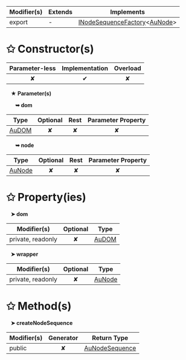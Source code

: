 | Modifier(s)                            | Extends                      | Implements                                    |
|----------------------------------------|------------------------------|-----------------------------------------------|
| export | - | [INodeSequenceFactory](/runtime/interface/dom/inodesequencefactory.md)&lt;[AuNode](/testing/class/au-dom/aunode.md)&gt; |

# &#10025; Constructor(s)

| Parameter-less                         | Implementation                          | Overload                          |
|:--------------------------------------:|:---------------------------------------:|:---------------------------------:|
| ✘ | ✔ | ✘ |

&nbsp;&nbsp; **&#9733; Parameter(s)**

&nbsp;&nbsp;&nbsp;&nbsp;&nbsp; **&#10149; dom**

| Type                        | Optional                           | Rest                          | Parameter Property                          |
|-----------------------------|:----------------------------------:|:-----------------------------:|:-------------------------------------------:|
| [AuDOM](/testing/class/au-dom/audom.md) | ✘  | ✘ | ✘ |

&nbsp;&nbsp;&nbsp;&nbsp;&nbsp; **&#10149; node**

| Type                        | Optional                           | Rest                          | Parameter Property                          |
|-----------------------------|:----------------------------------:|:-----------------------------:|:-------------------------------------------:|
| [AuNode](/testing/class/au-dom/aunode.md) | ✘  | ✘ | ✘ |

# &#10025; Property(ies)

&nbsp;&nbsp; **&#10148; dom**

| Modifier(s)                               | Optional                           | Type                         |
|-------------------------------------------|:----------------------------------:|------------------------------|
| private, readonly | ✘ | [AuDOM](/testing/class/au-dom/audom.md) |

&nbsp;&nbsp; **&#10148; wrapper**

| Modifier(s)                               | Optional                           | Type                         |
|-------------------------------------------|:----------------------------------:|------------------------------|
| private, readonly | ✘ | [AuNode](/testing/class/au-dom/aunode.md) |

# &#10025; Method(s)

&nbsp;&nbsp; **&#10148; createNodeSequence**

| Modifier(s)                              | Generator                          | Return Type                       |
|------------------------------------------|:----------------------------------:|-----------------------------------|
| public | ✘ | [AuNodeSequence](/testing/class/au-dom/aunodesequence.md) |